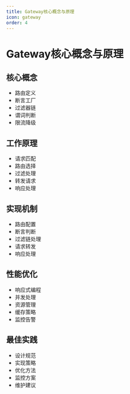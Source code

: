 ```yaml
---
title: Gateway核心概念与原理
icon: gateway
order: 4
---
```


# Gateway核心概念与原理

## 核心概念
- 路由定义
- 断言工厂
- 过滤器链
- 谓词判断
- 限流降级

## 工作原理
- 请求匹配
- 路由选择
- 过滤处理
- 转发请求
- 响应处理

## 实现机制
- 路由配置
- 断言判断
- 过滤链处理
- 请求转发
- 响应处理

## 性能优化
- 响应式编程
- 并发处理
- 资源管理
- 缓存策略
- 监控告警

## 最佳实践
- 设计规范
- 实现策略
- 优化方法
- 监控方案
- 维护建议
